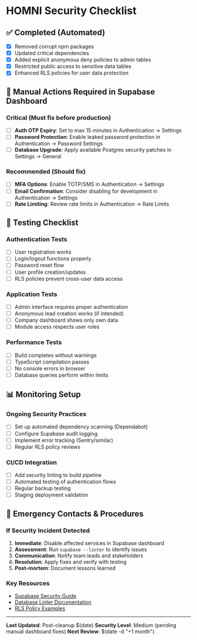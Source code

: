 # HOMNI Security Checklist

## ✅ Completed (Automated)

- [x] Removed corrupt npm packages
- [x] Updated critical dependencies  
- [x] Added explicit anonymous deny policies to admin tables
- [x] Restricted public access to sensitive data tables
- [x] Enhanced RLS policies for user data protection

## 🔐 Manual Actions Required in Supabase Dashboard

### Critical (Must fix before production)

- [ ] **Auth OTP Expiry**: Set to max 15 minutes in Authentication → Settings
- [ ] **Password Protection**: Enable leaked password protection in Authentication → Password Settings  
- [ ] **Database Upgrade**: Apply available Postgres security patches in Settings → General

### Recommended (Should fix)

- [ ] **MFA Options**: Enable TOTP/SMS in Authentication → Settings
- [ ] **Email Confirmation**: Consider disabling for development in Authentication → Settings
- [ ] **Rate Limiting**: Review rate limits in Authentication → Rate Limits

## 🧪 Testing Checklist

### Authentication Tests
- [ ] User registration works
- [ ] Login/logout functions properly 
- [ ] Password reset flow
- [ ] User profile creation/updates
- [ ] RLS policies prevent cross-user data access

### Application Tests  
- [ ] Admin interface requires proper authentication
- [ ] Anonymous lead creation works (if intended)
- [ ] Company dashboard shows only own data
- [ ] Module access respects user roles

### Performance Tests
- [ ] Build completes without warnings
- [ ] TypeScript compilation passes
- [ ] No console errors in browser
- [ ] Database queries perform within limits

## 📊 Monitoring Setup

### Ongoing Security Practices
- [ ] Set up automated dependency scanning (Dependabot)
- [ ] Configure Supabase audit logging
- [ ] Implement error tracking (Sentry/similar)
- [ ] Regular RLS policy reviews

### CI/CD Integration
- [ ] Add security linting to build pipeline
- [ ] Automated testing of authentication flows
- [ ] Regular backup testing
- [ ] Staging deployment validation

## 🚨 Emergency Contacts & Procedures

### If Security Incident Detected
1. **Immediate**: Disable affected services in Supabase dashboard
2. **Assessment**: Run `supabase --linter` to identify issues
3. **Communication**: Notify team leads and stakeholders
4. **Resolution**: Apply fixes and verify with testing
5. **Post-mortem**: Document lessons learned

### Key Resources
- [Supabase Security Guide](https://supabase.com/docs/guides/platform/going-into-prod#security)
- [Database Linter Documentation](https://supabase.com/docs/guides/database/database-linter)
- [RLS Policy Examples](https://supabase.com/docs/guides/auth/row-level-security)

---

**Last Updated**: Post-cleanup $(date)
**Security Level**: Medium (pending manual dashboard fixes)
**Next Review**: $(date -d "+1 month")